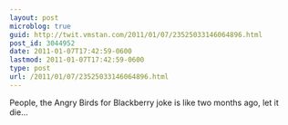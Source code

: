 ```yaml
---
layout: post
microblog: true
guid: http://twit.vmstan.com/2011/01/07/23525033146064896.html
post_id: 3044952
date: 2011-01-07T17:42:59-0600
lastmod: 2011-01-07T17:42:59-0600
type: post
url: /2011/01/07/23525033146064896.html
---
```

People, the Angry Birds for Blackberry joke is like two months ago, let it die...
